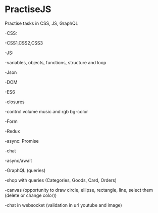 # PractiseJS

Practise tasks in CSS, JS, GraphQL


-CSS:

   -CSS1,CSS2,CSS3
   
-JS:

   -variables, objects, functions, structure and loop
   
   -Json
   
   -DOM
   
   -ES6
   
   -closures
   
   -control volume music and rgb bg-color
   
   -Form
   
   -Redux
   
   -async: Promise
   
   -chat
   
   -async/await
   
   -GraphQL (queries)
   
   -shop with queries (Categories, Goods, Card, Orders)
   
   -canvas (opportunity to draw circle, ellipse, rectangle, line, select them (delete or change color))
   
   -chat in websocket (validation in url youtube and image)
   
   
